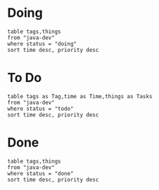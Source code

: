 # Doing

```dataview
table tags,things
from "java-dev"
where status = "doing"
sort time desc, priority desc
```


# To Do
```dataview
table tags as Tag,time as Time,things as Tasks
from "java-dev"
where status = "todo"
sort time desc, priority desc
```



# Done


```dataview
table tags,things
from "java-dev"
where status = "done"
sort time desc, priority desc
```